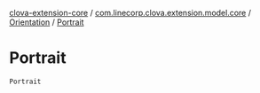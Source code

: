 [clova-extension-core](../../index.md) / [com.linecorp.clova.extension.model.core](../index.md) / [Orientation](index.md) / [Portrait](./-portrait.md)

# Portrait

`Portrait`